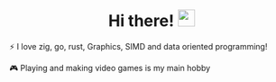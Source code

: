 <div align="center">
   <h1>Hi there! <img src="https://media.giphy.com/media/hvRJCLFzcasrR4ia7z/giphy.gif" height="30px"></h1>
</div>

<div align="center">
   <div align="left">
      <p>⚡ I love zig, go, rust, Graphics, SIMD and data oriented programming!</p>
      <p>🎮 Playing and making video games is my main hobby</p>
   </div>
</div>

<br>
<!--<div align="center"> 
   <img align="right" src="https://github-readme-stats.vercel.app/api?username=avokadoen&count_private=true&show_icons=true&theme=dracula" />
</div>-->


<!--<div align="center">
   <img src="https://github-profile-trophy.vercel.app/?username=avokadoen&theme=dracula&no-frame=true&margin-w=10" />
</div>-->
